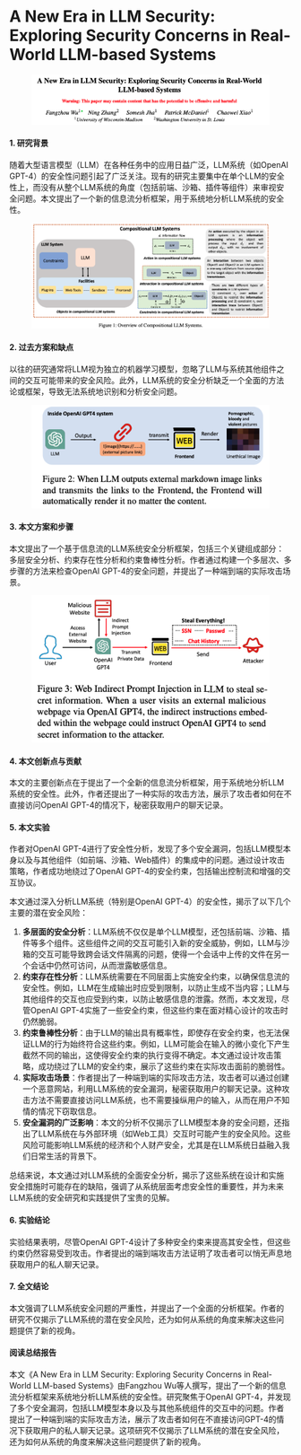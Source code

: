 # A New Era in LLM Security: Exploring Security Concerns in Real-World LLM-based Systems

<figure><img src="../.gitbook/assets/image (12) (1) (1) (1) (1) (1) (1) (1) (1) (1) (1) (1) (1).png" alt=""><figcaption></figcaption></figure>

#### 1. 研究背景

随着大型语言模型（LLM）在各种任务中的应用日益广泛，LLM系统（如OpenAI GPT-4）的安全性问题引起了广泛关注。现有的研究主要集中在单个LLM的安全性上，而没有从整个LLM系统的角度（包括前端、沙箱、插件等组件）来审视安全问题。本文提出了一个新的信息流分析框架，用于系统地分析LLM系统的安全性。



<figure><img src="../.gitbook/assets/image (89).png" alt=""><figcaption></figcaption></figure>

#### 2. 过去方案和缺点

以往的研究通常将LLM视为独立的机器学习模型，忽略了LLM与系统其他组件之间的交互可能带来的安全风险。此外，LLM系统的安全分析缺乏一个全面的方法论或框架，导致无法系统地识别和分析安全问题。

<figure><img src="../.gitbook/assets/image (90).png" alt=""><figcaption></figcaption></figure>

#### 3. 本文方案和步骤

本文提出了一个基于信息流的LLM系统安全分析框架，包括三个关键组成部分：多层安全分析、约束存在性分析和约束鲁棒性分析。作者通过构建一个多层次、多步骤的方法来检查OpenAI GPT-4的安全问题，并提出了一种端到端的实际攻击场景。

<figure><img src="../.gitbook/assets/image (91).png" alt=""><figcaption></figcaption></figure>

#### 4. 本文创新点与贡献

本文的主要创新点在于提出了一个全新的信息流分析框架，用于系统地分析LLM系统的安全性。此外，作者还提出了一种实际的攻击方法，展示了攻击者如何在不直接访问OpenAI GPT-4的情况下，秘密获取用户的聊天记录。

#### 5. 本文实验

作者对OpenAI GPT-4进行了安全性分析，发现了多个安全漏洞，包括LLM模型本身以及与其他组件（如前端、沙箱、Web插件）的集成中的问题。通过设计攻击策略，作者成功地绕过了OpenAI GPT-4的安全约束，包括输出控制流和增强的交互协议。



本文通过深入分析LLM系统（特别是OpenAI GPT-4）的安全性，揭示了以下几个主要的潜在安全风险：

1. **多层面的安全分析**：LLM系统不仅仅是单个LLM模型，还包括前端、沙箱、插件等多个组件。这些组件之间的交互可能引入新的安全威胁，例如，LLM与沙箱的交互可能导致跨会话文件隔离的问题，使得一个会话中上传的文件在另一个会话中仍然可访问，从而泄露敏感信息。
2. **约束存在性分析**：LLM系统需要在不同层面上实施安全约束，以确保信息流的安全性。例如，LLM在生成输出时应受到限制，以防止生成不当内容；LLM与其他组件的交互也应受到约束，以防止敏感信息的泄露。然而，本文发现，尽管OpenAI GPT-4实施了一些安全约束，但这些约束在面对精心设计的攻击时仍然脆弱。
3. **约束鲁棒性分析**：由于LLM的输出具有概率性，即使存在安全约束，也无法保证LLM的行为始终符合这些约束。例如，LLM可能会在输入的微小变化下产生截然不同的输出，这使得安全约束的执行变得不确定。本文通过设计攻击策略，成功绕过了LLM的安全约束，展示了这些约束在实际攻击面前的脆弱性。
4. **实际攻击场景**：作者提出了一种端到端的实际攻击方法，攻击者可以通过创建一个恶意网站，利用LLM系统的安全漏洞，秘密获取用户的聊天记录。这种攻击方法不需要直接访问LLM系统，也不需要操纵用户的输入，从而在用户不知情的情况下窃取信息。
5. **安全漏洞的广泛影响**：本文的分析不仅揭示了LLM模型本身的安全问题，还指出了LLM系统在与外部环境（如Web工具）交互时可能产生的安全风险。这些风险可能影响LLM系统的经济和个人财产安全，尤其是在LLM系统日益融入我们日常生活的背景下。

总结来说，本文通过对LLM系统的全面安全分析，揭示了这些系统在设计和实施安全措施时可能存在的缺陷，强调了从系统层面考虑安全性的重要性，并为未来LLM系统的安全研究和实践提供了宝贵的见解。





#### 6. 实验结论

实验结果表明，尽管OpenAI GPT-4设计了多种安全约束来提高其安全性，但这些约束仍然容易受到攻击。作者提出的端到端攻击方法证明了攻击者可以悄无声息地获取用户的私人聊天记录。

#### 7. 全文结论

本文强调了LLM系统安全问题的严重性，并提出了一个全面的分析框架。作者的研究不仅揭示了LLM系统的潜在安全风险，还为如何从系统的角度来解决这些问题提供了新的视角。

#### 阅读总结报告

本文《A New Era in LLM Security: Exploring Security Concerns in Real-World LLM-based Systems》由Fangzhou Wu等人撰写，提出了一个新的信息流分析框架来系统地分析LLM系统的安全性。研究聚焦于OpenAI GPT-4，并发现了多个安全漏洞，包括LLM模型本身以及与其他系统组件的交互中的问题。作者提出了一种端到端的实际攻击方法，展示了攻击者如何在不直接访问GPT-4的情况下获取用户的私人聊天记录。这项研究不仅揭示了LLM系统的潜在安全风险，还为如何从系统的角度来解决这些问题提供了新的视角。
